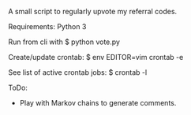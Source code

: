 A small script to regularly upvote my referral codes.

Requirements: Python 3

Run from cli with 
$ python vote.py

Create/update crontab:
$ env EDITOR=vim crontab -e

See list of active crontab jobs:
$ crontab -l

ToDo:
- Play with Markov chains to generate comments.
